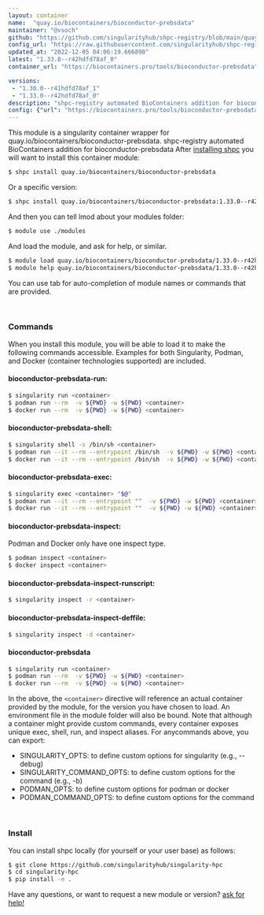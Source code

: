 ```yaml
---
layout: container
name:  "quay.io/biocontainers/bioconductor-prebsdata"
maintainer: "@vsoch"
github: "https://github.com/singularityhub/shpc-registry/blob/main/quay.io/biocontainers/bioconductor-prebsdata/container.yaml"
config_url: "https://raw.githubusercontent.com/singularityhub/shpc-registry/main/quay.io/biocontainers/bioconductor-prebsdata/container.yaml"
updated_at: "2022-12-05 04:06:19.666898"
latest: "1.33.0--r42hdfd78af_0"
container_url: "https://biocontainers.pro/tools/bioconductor-prebsdata"

versions:
 - "1.30.0--r41hdfd78af_1"
 - "1.33.0--r42hdfd78af_0"
description: "shpc-registry automated BioContainers addition for bioconductor-prebsdata"
config: {"url": "https://biocontainers.pro/tools/bioconductor-prebsdata", "maintainer": "@vsoch", "description": "shpc-registry automated BioContainers addition for bioconductor-prebsdata", "latest": {"1.33.0--r42hdfd78af_0": "sha256:3922b1b23b0bf93a8a78464f64ea8e8b7a33956c88cee1abccb4ad7a6e13c2ed"}, "tags": {"1.30.0--r41hdfd78af_1": "sha256:eaf27840a3437a21bf506db0ef089b7f493a2f01dfde8ff5a4ad04edc3c26e17", "1.33.0--r42hdfd78af_0": "sha256:3922b1b23b0bf93a8a78464f64ea8e8b7a33956c88cee1abccb4ad7a6e13c2ed"}, "docker": "quay.io/biocontainers/bioconductor-prebsdata"}
---
```


This module is a singularity container wrapper for quay.io/biocontainers/bioconductor-prebsdata.
shpc-registry automated BioContainers addition for bioconductor-prebsdata
After [installing shpc](#install) you will want to install this container module:


```bash
$ shpc install quay.io/biocontainers/bioconductor-prebsdata
```

Or a specific version:

```bash
$ shpc install quay.io/biocontainers/bioconductor-prebsdata:1.33.0--r42hdfd78af_0
```

And then you can tell lmod about your modules folder:

```bash
$ module use ./modules
```

And load the module, and ask for help, or similar.

```bash
$ module load quay.io/biocontainers/bioconductor-prebsdata/1.33.0--r42hdfd78af_0
$ module help quay.io/biocontainers/bioconductor-prebsdata/1.33.0--r42hdfd78af_0
```

You can use tab for auto-completion of module names or commands that are provided.

<br>

### Commands

When you install this module, you will be able to load it to make the following commands accessible.
Examples for both Singularity, Podman, and Docker (container technologies supported) are included.

#### bioconductor-prebsdata-run:

```bash
$ singularity run <container>
$ podman run --rm  -v ${PWD} -w ${PWD} <container>
$ docker run --rm  -v ${PWD} -w ${PWD} <container>
```

#### bioconductor-prebsdata-shell:

```bash
$ singularity shell -s /bin/sh <container>
$ podman run --it --rm --entrypoint /bin/sh  -v ${PWD} -w ${PWD} <container>
$ docker run --it --rm --entrypoint /bin/sh  -v ${PWD} -w ${PWD} <container>
```

#### bioconductor-prebsdata-exec:

```bash
$ singularity exec <container> "$@"
$ podman run --it --rm --entrypoint ""  -v ${PWD} -w ${PWD} <container> "$@"
$ docker run --it --rm --entrypoint ""  -v ${PWD} -w ${PWD} <container> "$@"
```

#### bioconductor-prebsdata-inspect:

Podman and Docker only have one inspect type.

```bash
$ podman inspect <container>
$ docker inspect <container>
```

#### bioconductor-prebsdata-inspect-runscript:

```bash
$ singularity inspect -r <container>
```

#### bioconductor-prebsdata-inspect-deffile:

```bash
$ singularity inspect -d <container>
```



#### bioconductor-prebsdata

```bash
$ singularity run <container>
$ podman run --rm  -v ${PWD} -w ${PWD} <container>
$ docker run --rm  -v ${PWD} -w ${PWD} <container>
```


In the above, the `<container>` directive will reference an actual container provided
by the module, for the version you have chosen to load. An environment file in the
module folder will also be bound. Note that although a container
might provide custom commands, every container exposes unique exec, shell, run, and
inspect aliases. For anycommands above, you can export:

 - SINGULARITY_OPTS: to define custom options for singularity (e.g., --debug)
 - SINGULARITY_COMMAND_OPTS: to define custom options for the command (e.g., -b)
 - PODMAN_OPTS: to define custom options for podman or docker
 - PODMAN_COMMAND_OPTS: to define custom options for the command

<br>

### Install

You can install shpc locally (for yourself or your user base) as follows:

```bash
$ git clone https://github.com/singularityhub/singularity-hpc
$ cd singularity-hpc
$ pip install -e .
```

Have any questions, or want to request a new module or version? [ask for help!](https://github.com/singularityhub/singularity-hpc/issues)